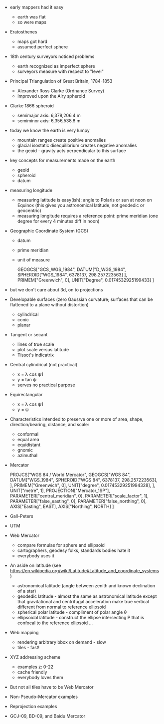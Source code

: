 
 * early mappers had it easy
   * earth was flat
   * so were maps

 * Eratosthenes
   * maps got hard
   * assumed perfect sphere

 * 18th century surveyors noticed problems
   * earth recognized as imperfect sphere
   * surveyors measure with respect to "level"

 * Principal Triangulation of Great Britain, 1784-1853
   * Alexander Ross Clarke (Ordnance Survey)
   * Improved upon the Airy spheroid

 * Clarke 1866 spheroid
   * semimajor axis: 6,378,206.4 m
   * semiminor axis: 6,356,538.8 m

 * today we know the earth is very lumpy
   * mountain ranges create positive anomalies
   * glacial isostatic disequilibrium creates negative anomalies
   * the geoid - gravity acts perpendicular to this surface

 * key concepts for measurements made on the earth
   * geoid
   * spheroid
   * datum

 * measuring longitude
   * measuring latitude is easy(ish): angle to Polaris or sun at noon on Equinox (this gives you astronomical latitude, not geodedic or geocentric)
   * measuring longitude requires a reference point: prime meridian (one degree for every 4 minutes diff in noon)

 * Geographic Coordinate System (GCS)
   * datum
   * prime meridian
   * unit of measure

      GEOGCS["GCS_WGS_1984",
        DATUM["D_WGS_1984",
          SPHEROID["WGS_1984", 6378137, 298.257223563]
        ],
        PRIMEM["Greenwich", 0],
        UNIT["Degree", 0.0174532925199433]
      ]

 * but we don't care about 3d, on to projections

 * Developable surfaces (zero Gaussian curvature; surfaces that can be flattened to a plane without distortion)
   * cylindrical
   * conic
   * planar

 * Tangent or secant
   * lines of true scale
   * plot scale versus latitude
   * Tissot's indicatrix

 * Central cylindrical (not practical)
   * x = λ cos ψ1
   * y = tan ψ
   * serves no practical purpose

 * Equirectangular
   * x = λ cos ψ1
   * y = ψ

 * Characteristics intended to preserve one or more of area, shape, direction/bearing, distance, and scale:

   * conformal
   * equal area
   * equidistant
   * gnomic
   * azimuthal

 * Mercator

    PROJCS["WGS 84 / World Mercator",
      GEOGCS["WGS 84",
        DATUM["WGS_1984",
          SPHEROID["WGS 84", 6378137, 298.257223563],
        ],
        PRIMEM["Greenwich", 0],
        UNIT["degree", 0.01745329251994328],
      ],
      UNIT["metre", 1],
      PROJECTION["Mercator_1SP"],
      PARAMETER["central_meridian", 0],
      PARAMETER["scale_factor", 1],
      PARAMETER["false_easting", 0],
      PARAMETER["false_northing", 0],
      AXIS["Easting", EAST],
      AXIS["Northing", NORTH]
    ]

 * Gall-Peters

 * UTM

 * Web Mercator
   * compare formulas for sphere and ellipsoid
   * cartographers, geodesy folks, standards bodies hate it
   * everybody uses it

 * An aside on latitude (see https://en.wikipedia.org/wiki/Latitude#Latitude_and_coordinate_systems)
   * astronomical latitude (angle between zenith and known declination of a star)
   * geodedic latitude - almost the same as astronomical latitude except that gravitational and centrifugal acceleration make true vertical different from normal to reference ellipsoid
   * spherical polar latitude - compliment of polar angle θ
   * ellipsoidal latitude - construct the ellipse intersecting P that is confocal to the reference ellipsoid ...

 * Web mapping
   * rendering arbitrary bbox on demand - slow
   * tiles - fast!

 * XYZ addressing scheme
   * examples z: 0-22
   * cache friendly
   * everybody loves them

 * But not all tiles have to be Web Mercator

 * Non-Pseudo-Mercator examples

 * Reprojection examples

 * GCJ-09, BD-09, and Baidu Mercator
